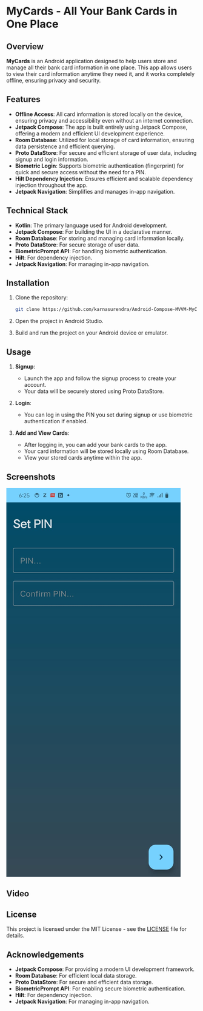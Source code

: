 # MyCards - All Your Bank Cards in One Place

## Overview

**MyCards** is an Android application designed to help users store and manage all their bank card information in one place. This app allows users to view their card information anytime they need it, and it works completely offline, ensuring privacy and security.

## Features

- **Offline Access**: All card information is stored locally on the device, ensuring privacy and accessibility even without an internet connection.
- **Jetpack Compose**: The app is built entirely using Jetpack Compose, offering a modern and efficient UI development experience.
- **Room Database**: Utilized for local storage of card information, ensuring data persistence and efficient querying.
- **Proto DataStore**: For secure and efficient storage of user data, including signup and login information.
- **Biometric Login**: Supports biometric authentication (fingerprint) for quick and secure access without the need for a PIN.
- **Hilt Dependency Injection**: Ensures efficient and scalable dependency injection throughout the app.
- **Jetpack Navigation**: Simplifies and manages in-app navigation.

## Technical Stack

- **Kotlin**: The primary language used for Android development.
- **Jetpack Compose**: For building the UI in a declarative manner.
- **Room Database**: For storing and managing card information locally.
- **Proto DataStore**: For secure storage of user data.
- **BiometricPrompt API**: For handling biometric authentication.
- **Hilt**: For dependency injection.
- **Jetpack Navigation**: For managing in-app navigation.

## Installation

1. Clone the repository:
    ```bash
    git clone https://github.com/karnasurendra/Android-Compose-MVVM-MyCards
    ```

2. Open the project in Android Studio.

3. Build and run the project on your Android device or emulator.

## Usage

1. **Signup**:
    - Launch the app and follow the signup process to create your account.
    - Your data will be securely stored using Proto DataStore.

2. **Login**:
    - You can log in using the PIN you set during signup or use biometric authentication if enabled.

3. **Add and View Cards**:
    - After logging in, you can add your bank cards to the app.
    - Your card information will be stored locally using Room Database.
    - View your stored cards anytime within the app.

## Screenshots

![My Image](https://github.com/karnasurendra/Android-Compose-MVVM-MyCards/blob/developement/WhatsApp%20Image%202024-06-07%20at%2018.31.32.jpeg)


## Video


## License

This project is licensed under the MIT License - see the [LICENSE](LICENSE) file for details.


## Acknowledgements

- **Jetpack Compose**: For providing a modern UI development framework.
- **Room Database**: For efficient local data storage.
- **Proto DataStore**: For secure and efficient data storage.
- **BiometricPrompt API**: For enabling secure biometric authentication.
- **Hilt**: For dependency injection.
- **Jetpack Navigation**: For managing in-app navigation.